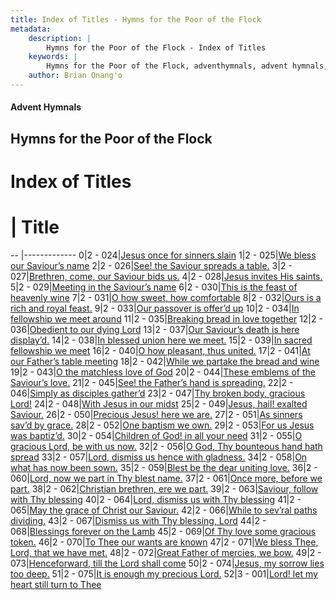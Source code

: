 ```yaml
---
title: Index of Titles - Hymns for the Poor of the Flock
metadata:
    description: |
        Hymns for the Poor of the Flock - Index of Titles
    keywords: |
        Hymns for the Poor of the Flock, adventhymnals, advent hymnals, index
    author: Brian Onang'o
---
```


#### Advent Hymnals

## Hymns for the Poor of the Flock

# Index of Titles
# | Title                        
-- |-------------
0|2 - 024|[Jesus once for sinners slain](/401-453/401-410/01.Jesus-once-for-sinners-slain)
1|2 - 025|[We bless our Saviour’s name](/401-453/401-410/02.We-bless-our-Saviour’s-name)
2|2 - 026|[See! the Saviour spreads a table.](/401-453/401-410/03.See!-the-Saviour-spreads-a-table)
3|2 - 027|[Brethren, come, our Saviour bids us.](/401-453/401-410/04.Brethren,-come,-our-Saviour-bids-us)
4|2 - 028|[Jesus invites His saints.](/401-453/401-410/05.Jesus-invites-His-saints)
5|2 - 029|[Meeting in the Saviour’s name](/401-453/401-410/06.Meeting-in-the-Saviour’s-name)
6|2 - 030|[This is the feast of heavenly wine](/401-453/401-410/07.This-is-the-feast-of-heavenly-wine)
7|2 - 031|[O how sweet, how comfortable](/401-453/401-410/08.O-how-sweet,-how-comfortable)
8|2 - 032|[Ours is a rich and royal feast.](/401-453/401-410/09.Ours-is-a-rich-and-royal-feast)
9|2 - 033|[Our passover is offer’d up](/401-453/401-410/10.Our-passover-is-offer’d-up)
10|2 - 034|[In fellowship we meet around](/401-453/411-420/01.In-fellowship-we-meet-around)
11|2 - 035|[Breaking bread in love together](/401-453/411-420/02.Breaking-bread-in-love-together)
12|2 - 036|[Obedient to our dying Lord](/401-453/411-420/03.Obedient-to-our-dying-Lord)
13|2 - 037|[Our Saviour’s death is here display’d.](/401-453/411-420/04.Our-Saviour’s-death-is-here-display’d)
14|2 - 038|[In blessed union here we meet.](/401-453/411-420/05.In-blessed-union-here-we-meet)
15|2 - 039|[In sacred fellowship we meet](/401-453/411-420/06.In-sacred-fellowship-we-meet)
16|2 - 040|[O how pleasant, thus united.](/401-453/411-420/07.O-how-pleasant,-thus-united)
17|2 - 041|[At our Father’s table meeting](/401-453/411-420/08.At-our-Father’s-table-meeting)
18|2 - 042|[While we partake the bread and wine](/401-453/411-420/09.While-we-partake-the-bread-and-wine)
19|2 - 043|[O the matchless love of God](/401-453/411-420/10.O-the-matchless-love-of-God)
20|2 - 044|[These emblems of the Saviour’s love.](/401-453/421-430/01.These-emblems-of-the-Saviour’s-love)
21|2 - 045|[See! the Father’s hand is spreading.](/401-453/421-430/02.See!-the-Father’s-hand-is-spreading)
22|2 - 046|[Simply as disciples gather’d](/401-453/421-430/03.Simply-as-disciples-gather’d)
23|2 - 047|[Thy broken body, gracious Lord!](/401-453/421-430/04.Thy-broken-body,-gracious-Lord!)
24|2 - 048|[With Jesus in our midst](/401-453/421-430/05.With-Jesus-in-our-midst)
25|2 - 049|[Jesus, hail! exalted Saviour.](/401-453/421-430/06.Jesus,-hail!-exalted-Saviour)
26|2 - 050|[Precious Jesus! here we are.](/401-453/421-430/07.Precious-Jesus!-here-we-are)
27|2 - 051|[As sinners sav’d by grace.](/401-453/421-430/08.As-sinners-sav’d-by-grace)
28|2 - 052|[One baptism we own.](/401-453/421-430/09.One-baptism-we-own)
29|2 - 053|[For us Jesus was baptiz’d.](/401-453/421-430/10.For-us-Jesus-was-baptiz’d)
30|2 - 054|[Children of God! in all your need](/401-453/431-440/01.Children-of-God!-in-all-your-need)
31|2 - 055|[O gracious Lord, be with us now.](/401-453/431-440/02.O-gracious-Lord,-be-with-us-now)
32|2 - 056|[O God, Thy bounteous hand hath spread](/401-453/431-440/03.O-God,-Thy-bounteous-hand-hath-spread)
33|2 - 057|[Lord, dismiss us hence with gladness.](/401-453/431-440/04.Lord,-dismiss-us-hence-with-gladness)
34|2 - 058|[On what has now been sown.](/401-453/431-440/05.On-what-has-now-been-sown)
35|2 - 059|[Blest be the dear uniting love.](/401-453/431-440/06.Blest-be-the-dear-uniting-love)
36|2 - 060|[Lord, now we part in Thy blest name.](/401-453/431-440/07.Lord,-now-we-part-in-Thy-blest-name)
37|2 - 061|[Once more, before we part.](/401-453/431-440/08.Once-more,-before-we-part)
38|2 - 062|[Christian brethren, ere we part.](/401-453/431-440/09.Christian-brethren,-ere-we-part)
39|2 - 063|[Saviour, follow with Thy blessing](/401-453/431-440/10.Saviour,-follow-with-Thy-blessing)
40|2 - 064|[Lord, dismiss us with Thy blessing](/401-453/441-450/01.Lord,-dismiss-us-with-Thy-blessing)
41|2 - 065|[May the grace of Christ our Saviour.](/401-453/441-450/02.May-the-grace-of-Christ-our-Saviour)
42|2 - 066|[While to sev’ral paths dividing.](/401-453/441-450/03.While-to-sev’ral-paths-dividing)
43|2 - 067|[Dismiss us with Thy blessing, Lord](/401-453/441-450/04.Dismiss-us-with-Thy-blessing,-Lord)
44|2 - 068|[Blessings forever on the Lamb](/401-453/441-450/05.Blessings-forever-on-the-Lamb)
45|2 - 069|[Of Thy love some gracious token.](/401-453/441-450/06.Of-Thy-love-some-gracious-token)
46|2 - 070|[To Thee our wants are known](/401-453/441-450/07.To-Thee-our-wants-are-known)
47|2 - 071|[We bless Thee, Lord, that we have met.](/401-453/441-450/08.We-bless-Thee,-Lord,-that-we-have-met)
48|2 - 072|[Great Father of mercies, we bow.](/401-453/441-450/09.Great-Father-of-mercies,-we-bow)
49|2 - 073|[Henceforward, till the Lord shall come](/401-453/441-450/10.Henceforward,-till-the-Lord-shall-come)
50|2 - 074|[Jesus, my sorrow lies too deep.](/401-453/451-453/01.Jesus,-my-sorrow-lies-too-deep)
51|2 - 075|[It is enough my precious Lord.](/401-453/451-453/02.It-is-enough-my-precious-Lord)
52|3 - 001|[Lord! let my heart still turn to Thee](/401-453/451-453/03.Lord!-let-my-heart-still-turn-to-Thee)